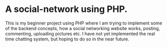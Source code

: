 # A social-network using PHP.
This is my beginner project using PHP where I am trying to implement some of the backend concepts, how a social networking website works, posting, commenting, uploading pictures etc.
I have not yet implemented the real time chatting system, but hoping to do so in the near future.
